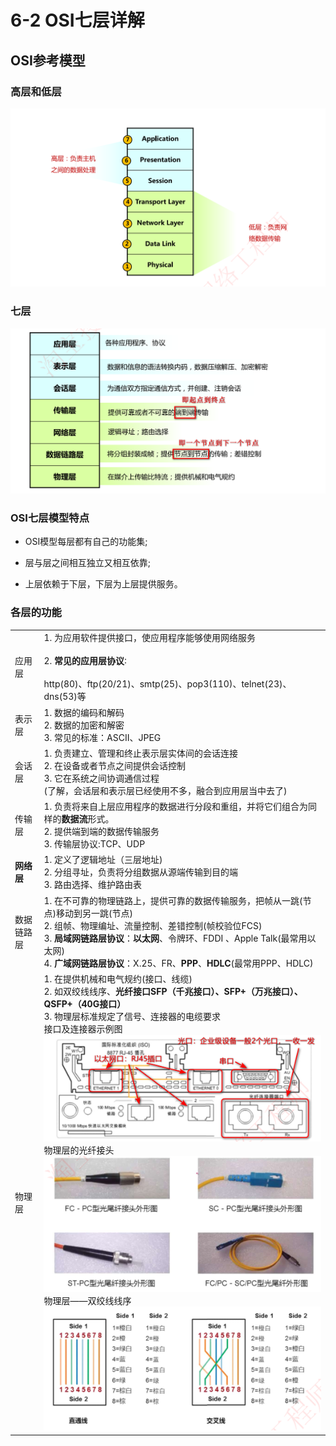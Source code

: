 # 6-2 OSI七层详解

## OSI参考模型

### 高层和低层

![image-20230304155405963](./assets/image-20230304155405963.png)

### 七层

![image-20230304155423516](./assets/image-20230304155423516.png)

### OSI七层模型特点

- OSI模型每层都有自己的功能集;

- 层与层之间相互独立又相互依靠;

- 上层依赖于下层，下层为上层提供服务。

### 各层的功能

|            |                                                              |
| ---------- | ------------------------------------------------------------ |
| 应用层     | 1. 为应用软件提供接口，使应用程序能够使用网络服务<br/><br/>2. **常见的应用层协议**∶<br/><br/>http(80)、ftp(20/21)、smtp(25)、pop3(110)、telnet(23)、dns(53)等 |
| 表示层     | 1. 数据的编码和解码<br/>2. 数据的加密和解密<br/>3. 常见的标准：ASCII、JPEG |
| 会话层     | 1.  负责建立、管理和终止表示层实体间的会话连接<br/>2. 在设备或者节点之间提供会话控制<br/>3. 它在系统之间协调通信过程<br/>(了解，会话层和表示层已经使用不多，融合到应用层当中去了) |
| 传输层     | 1. 负责将来自上层应用程序的数据进行分段和重组，并将它们组合为同样的**数据流**形式。<br/>2. 提供端到端的数据传输服务<br/>3. 传输层协议:TCP、UDP |
| **网络层** | 1. 定义了逻辑地址（三层地址)<br/>2. 分组寻址，负责将分组数据从源端传输到目的端<br/>3. 路由选择、维护路由表 |
| 数据链路层 | 1. 在不可靠的物理链路上，提供可靠的数据传输服务，把帧从一跳(节点)移动到另一跳(节点)<br/>2. 组帧、物理编址、流量控制、差错控制(帧校验位FCS)<br/>3. **局域网链路层协议**：**以太网**、令牌环、FDDI 、Apple Talk(最常用以太网)<br/>4. **广域网链路层协议**：X.25、FR、**PPP**、**HDLC**(最常用PPP、HDLC) |
| 物理层     | 1. 在提供机械和电气规约(接口、线缆)<br/>2. 如双绞线线序、**光纤接口SFP（千兆接口）、SFP+（万兆接口）、QSFP+（40G接口）**<br/>3. 物理层标准规定了信号、连接器的电缆要求<br/>接口及连接器示例图<br/>![image-20230304160846138](./assets/image-20230304160846138.png)物理层的光纤接头<br/>![image-20230304160939385](./assets/image-20230304160939385.png)物理层——双绞线线序<br/>![image-20230304161037971](./assets/image-20230304161037971.png) |




